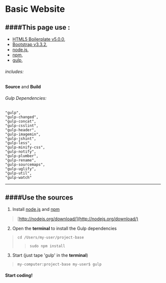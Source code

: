 Basic Website
=================
####This page use :
---
* [HTML5 Boilerplate v5.0.0](https://html5boilerplate.com/),
* [Bootstrap v3.3.2](http://getbootstrap.com/),
* [node.js](http://nodejs.org/),
* [npm](https://www.npmjs.com/),
* [gulp](http://gulpjs.com/),

###### includes:
**Source** and **Build**

###### Gulp Dependencies:
    "gulp",
    "gulp-changed",
    "gulp-concat",
    "gulp-csslint",
    "gulp-header",
    "gulp-imagemin",
    "gulp-jshint",
    "gulp-less",
    "gulp-minify-css",
    "gulp-notify",
    "gulp-plumber",
    "gulp-rename",
    "gulp-sourcemaps",
    "gulp-uglify",
    "gulp-util",
    "gulp-watch"

---
####Use the sources
---
1. Install [node.js](http://nodejs.org/) and [npm](https://www.npmjs.com/)
>[http://nodejs.org/download/](http://nodejs.org/download/)

2. Open the **terminal** to install the Gulp dependencies
>`cd /Users/my-user/project-base`
> > `sudo npm install`

3. Start (just tape 'gulp' in the **terminal**)
>`my-computer:project-base my-user$ gulp`

#### Start coding!

